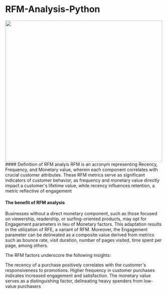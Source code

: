 # RFM-Analysis-Python
<img src=">https://raw.githubusercontent.com/phonixt12/RFM-Analysis-Python/main/images/Incontent_image.webp" align="center" width="500" height="450" >
#### Definition of RFM analyis
RFM is an acronym representing Recency, Frequency, and Monetary value, wherein each component correlates with crucial customer attributes. These RFM metrics serve as significant indicators of customer behavior, as frequency and monetary value directly impact a customer's lifetime value, while recency influences retention, a metric reflective of engagement

#### The benefit of RFM analysis
Businesses without a direct monetary component, such as those focused on viewership, readership, or surfing-oriented products, may opt for Engagement parameters in lieu of Monetary factors. This adaptation results in the utilization of RFE, a variant of RFM. Moreover, the Engagement parameter can be delineated as a composite value derived from metrics such as bounce rate, visit duration, number of pages visited, time spent per page, among others.

The RFM factors underscore the following insights:

The recency of a purchase positively correlates with the customer's responsiveness to promotions.
Higher frequency in customer purchases indicates increased engagement and satisfaction.
The monetary value serves as a distinguishing factor, delineating heavy spenders from low-value purchasers
